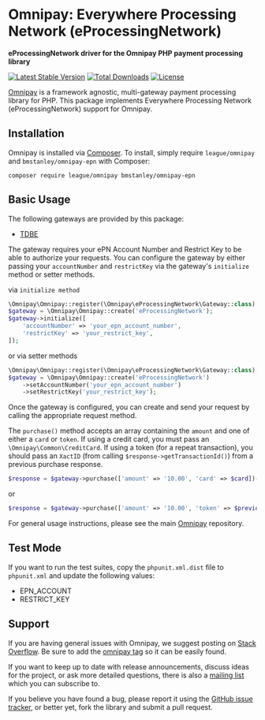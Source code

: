 # Omnipay: Everywhere Processing Network (eProcessingNetwork)

**eProcessingNetwork driver for the Omnipay PHP payment processing library**

[![Latest Stable Version](https://poser.pugx.org/bmstanley/omnipay-epn/version.png)](https://packagist.org/packages/bmstanley/omnipay-epn)
[![Total Downloads](https://poser.pugx.org/bmstanley/omnipay-epn/d/total.png)](https://packagist.org/packages/bmstanley/omnipay-epn)
[![License](https://poser.pugx.org/bmstanley/omnipay-epn/license)](https://packagist.org/packages/bmstanley/omnipay-epn)

[Omnipay](https://github.com/thephpleague/omnipay) is a framework agnostic, multi-gateway payment processing library for
PHP. This package implements Everywhere Processing Network (eProcessingNetwork) support for Omnipay.

## Installation

Omnipay is installed via [Composer](http://getcomposer.org/). To install, simply require `league/omnipay`
and `bmstanley/omnipay-epn` with Composer:

```
composer require league/omnipay bmstanley/omnipay-epn
```

## Basic Usage

The following gateways are provided by this package:

* [TDBE](https://www.eprocessingnetwork.com/tdbe_doc.html)

The gateway requires your ePN Account Number and Restrict Key to be able to authorize your requests. You can configure the gateway by either passing your `accountNumber` and `restrictKey` via the gateway's `initialize` method or setter methods.

via `initialize method`
```php
\Omnipay\Omnipay::register(\Omnipay\eProcessingNetwork\Gateway::class);
$gateway = \Omnipay\Omnipay::create('eProcessingNetwork');
$gateway->initialize([
    'accountNumber' => 'your_epn_account_number',
    'restrictKey' => 'your_restrict_key',
]);
```

or via setter methods
```php
\Omnipay\Omnipay::register(\Omnipay\eProcessingNetwork\Gateway::class);
$gateway = \Omnipay\Omnipay::create('eProcessingNetwork')
    ->setAccountNumber('your_epn_account_number')
    ->setRestrictKey('your_restrict_key');
```

Once the gateway is configured, you can create and send your request by calling the appropriate request method.

The `purchase()` method accepts an array containing the `amount` and one of either a `card` or `token`. If using a credit card, you must pass an `\Omnipay\Common\CreditCard`. If using a token (for a repeat transaction), you should pass an `XactID` (from calling `$response->getTransactionId()`) from a previous purchase response.
```php
$response = $gateway->purchase(['amount' => '10.00', 'card' => $card])->send();
```
or
```php
$response = $gateway->purchase(['amount' => '10.00', 'token' => $previousResponse->getTransactionId()])->send();
```

For general usage instructions, please see the main [Omnipay](https://github.com/thephpleague/omnipay)
repository.

## Test Mode

If you want to run the test suites, copy the `phpunit.xml.dist` file to `phpunit.xml` and update the following values:

- EPN_ACCOUNT
- RESTRICT_KEY

## Support

If you are having general issues with Omnipay, we suggest posting on
[Stack Overflow](http://stackoverflow.com/). Be sure to add the
[omnipay tag](http://stackoverflow.com/questions/tagged/omnipay) so it can be easily found.

If you want to keep up to date with release announcements, discuss ideas for the project, or ask more detailed
questions, there is also a [mailing list](https://groups.google.com/forum/#!forum/omnipay) which you can subscribe to.

If you believe you have found a bug, please report it using
the [GitHub issue tracker](https://github.com/bmstanley/omnipay-epn/issues), or better yet, fork the library and submit
a pull request.

